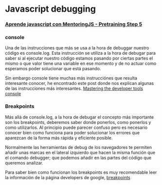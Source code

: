 
# Javascript debugging

### [Aprende javascript con MentoringJS - Pretraining Step 5](http://mentoringjs.com)

### console
Una de las instrucciones que más se usa a la hora de debuggar nuestro código es console.log. 
Esta instrucción se utiliza a la hora de debugar para saber si al ejecutar nuestro código estamos pasando por ciertas partes el mismo o que valor tiene
una variable en ese momento y de no actuar como esperamos poder solucionar que está pasando.

Sin embargo console tiene muchas más instrucciónes que resulta interesante conocer, he encontrado este post donde nos explican algunas de
las instrucciones más interesantes. [Mastering the developer tools console](http://blog.teamtreehouse.com/mastering-developer-tools-console)



### Breakpoints
Más allá de console.log, a la hora de debugar el concepto más importante son los breakpoints, deberemos saber donde ponerlos, como ponerlos y como utilizarlos.
Al principio puede parecer confuso pero es necesario conocer bien como funciona para poder solucionar los errores que aparezcan de la forma más rápida y eficiente posible.

Normalmente las herramientas de debug de los navegadores te permiten añadir unas marcas en el lateral izquierdo que hacen la misma función que el comando debugger;
que podemos añadir en las partes del código que queremos analizar.

Para saber bien como funcionan los breakpoints es muy recomendable leer la información de la página developers de google, [breakpoints](https://developers.google.com/web/tools/chrome-devtools/javascript/breakpoints?hl=es)



